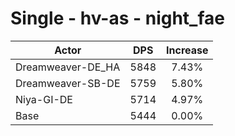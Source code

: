 # Single - hv-as - night_fae
| Actor | DPS | Increase |
|---|:---:|:---:|
|Dreamweaver-DE_HA|5848|7.43%|
|Dreamweaver-SB-DE|5759|5.80%|
|Niya-GI-DE|5714|4.97%|
|Base|5444|0.00%|
